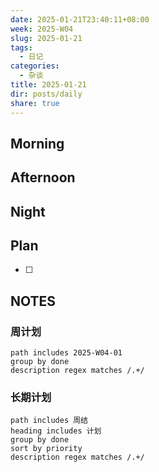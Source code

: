 ```yaml
---
date: 2025-01-21T23:40:11+08:00
week: 2025-W04
slug: 2025-01-21
tags:
  - 日记
categories:
  - 杂谈
title: 2025-01-21
dir: posts/daily
share: true
---
```

## Morning

## Afternoon

## Night

## Plan
- [ ] 

## NOTES
### 周计划
```tasks
path includes 2025-W04-01
group by done
description regex matches /.+/
```

### 长期计划
```tasks
path includes 周结
heading includes 计划
group by done
sort by priority
description regex matches /.+/
```
